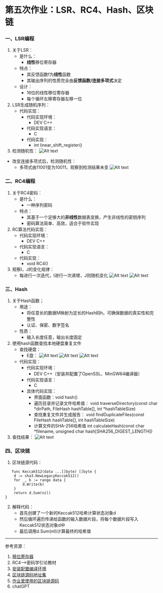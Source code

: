 # 第五次作业：LSR、RC4、Hash、区块链
### 一、LSR编程
1. 关于LSR：
   - 是什么：
     - **线性**移位寄存器
   - 特点：
     - 其反馈函数f为**线性**函数 
     - 其输出序列的性质完全由**反馈函数/连接多项式**决定
   - 设计：
     - 16位的线性移位寄存器
     - 每个循环左移寄存器左移一位
2. LSR生成随机序列：
   - 代码实现：
     - 代码实现环境：
        - DEV C++ 
     - 代码实现语言：
       - C
     - 代码实现：
       - int linear_shift_register()
3. 检测随机性：
  ![Alt text](./images/image-24.png)
  - 改变连接多项式后，检测随机性：
    - 多项式由11001变为10011，观察到检测结果未变
  ![Alt text](./images/image-25.png)
### 二、RC4编程
1. 关于RC4密码：
   - 是什么：
     - 一种序列密码 
   - 特点：
     - 其基于一个足够大的**非线性**数据表变换，产生非线性的密钥序列
     - 密码算法简单、高效，适合于软件实现 
2. RC算法代码实现：
   - 代码实现环境：
      - DEV C++ 
    - 代码实现语言：
      - C
    - 代码实现：
      - void RC4()
3. 观察I，J的变化规律：
   - 每进行一次迭代，I进行一次递增，J则随机变化
  ![Alt text](./images/image-26.png)
  ![Alt text](./images/image-27.png)
### 三、Hash
1. 关于Hash函数；
   - 用途：
     - 将任意长的数据M映射为定长的Hash码h，可确保数据的真实性和完整性
     - 认证、保密、数字签名
   - 性质：
     - 输入长度任意，输出长度固定
2. 使用hash函数查找本地硬盘重复文件
   - 查找硬盘：
     - E盘：
  ![Alt text](./images/image-29.png)
  ![Alt text](./images/image-30.png)
  ![Alt text](./images/image-31.png)
   - 代码实现：
     - 代码实现环境：
        - DEV C++（安装并配置了OpenSSL、MinGW64编译器）
     - 代码实现语言：
       - C
     - 具体代码实现：
       - 界面函数：void hash()
       - 遍历目录并记录文件哈希值：
void traverseDirectory(const char *dirPath, FileHash hashTable[], int *hashTableSize)
       - 查找重复文件并生成报告：
void findDuplicateFiles(const FileHash hashTable[], int hashTableSize)
       - 计算文件的SHA-256哈希值
int calculateHash(const char *filename, unsigned char hash[SHA256_DIGEST_LENGTH])
3. 查找结果：
   ![Alt text](./images/image-28.png)
### 四、区块链
1. 区块链源代码：
```
   func Keccak512(data ...[]byte) []byte {
	d := sha3.NewLegacyKeccak512()
	for _, b := range data {
		d.Write(b)
	}
	return d.Sum(nil)
}
```
2. 解释代码：
   - 首先创建了一个新的Keccak512哈希计算状态对象d
   - 然后循环遍历传递给函数的输入数据片段，将每个数据片段写入Keccak512状态对象d中
   - 最后调用d.Sum(nil)计算最终的哈希值
<hr>参考资源：<br>

1. [移位寄存器](https://www.oschina.net/informat/%E7%A7%BB%E4%BD%8D%E5%AF%84%E5%AD%98%E5%99%A8)
2. RC4-->密码学引论教材
3. [安装配置编译环境](https://blog.csdn.net/zisehuoxia/article/details/106432911)
4. [区块链源码地址集](https://blog.csdn.net/lxt_Lucia/article/details/106824343)
5. [作业里使用的区块链源码](https://github.com/ethereum)
6. chatGPT
